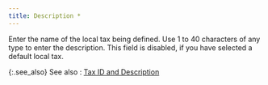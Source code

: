 ```yaml
---
title: Description *
---
```



Enter the name of the local tax being defined. Use 1 to 40 characters  of any type to enter the description. This field is disabled, if you have  selected a default local tax.


{:.see_also}
See also
: [Tax  ID and Description](JavaScript:RelatedTopics1.Click())<!--Metadata type="DesignerControl" startspan
<object CLASSID="clsid:ADB880A6-D8FF-11CF-9377-00AA003B7A11"
	ID=RelatedTopics1
	TYPE="application/x-oleobject">
</object>-->

<object classid="clsid:ADB880A6-D8FF-11CF-9377-00AA003B7A11" id="RelatedTopics1" type="application/x-oleobject"> 
 <param name="Command" value="Related Topics">
<param name="Window" value="second">
<param name="Item1" value="Tax ID and Description;{{site.prl_chm}}/misc/tax_id_description_and_others.html">
</object><!--Metadata type="DesignerControl" endspan-->
